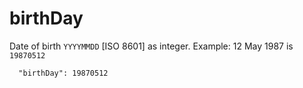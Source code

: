 # birthDay

Date of birth `YYYYMMDD` [ISO 8601] as integer. Example: 12 May 1987 is `19870512`

```
  "birthDay": 19870512
```